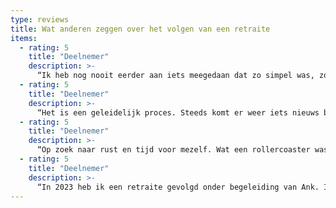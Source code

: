 ```yaml
---
type: reviews
title: Wat anderen zeggen over het volgen van een retraite
items:
  - rating: 5
    title: "Deelnemer"
    description: >-
      “Ik heb nog nooit eerder aan iets meegedaan dat zo simpel was, zo vreselijk confronterend en zo goed.”
  - rating: 5
    title: "Deelnemer"
    description: >-
      “Het is een geleidelijk proces. Steeds komt er weer iets nieuws boven, wat dan langzaam went en zich ontvouwt.”
  - rating: 5
    title: "Deelnemer"
    description: >-
      “Op zoek naar rust en tijd voor mezelf. Wat een rollercoaster was het! En het smaakt naar meer.”
  - rating: 5
    title: "Deelnemer"
    description: >-
      “In 2023 heb ik een retraite gevolgd onder begeleiding van Ank. Ik heb haar ervaren als een juweel van een leraar. Haar instructies tijdens onze individuele gesprekken waren subtiel maar duidelijk. Haar dhamma talks kwamen uit het hart. Een leraar die de beoefening doorleeft en je liefdevol en met aandacht ondersteunt bij je stappen op het pad.”
---
```

